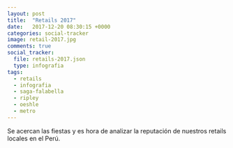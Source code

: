 ```yaml
---
layout: post
title:  "Retails 2017"
date:   2017-12-20 08:30:15 +0000
categories: social-tracker
image: retail-2017.jpg
comments: true
social_tracker:
  file: retails-2017.json
  type: infografia
tags:
  - retails
  - infografia
  - saga-falabella
  - ripley
  - oeshle
  - metro
---
```


Se acercan las fiestas y es hora de analizar la reputación de nuestros retails locales en el Perú.
